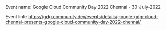 Event name: Google Cloud Community Day 2022 Chennai - 30-July-2022

Event link: https://gdg.community.dev/events/details/google-gdg-cloud-chennai-presents-google-cloud-community-day-2022-chennai/
